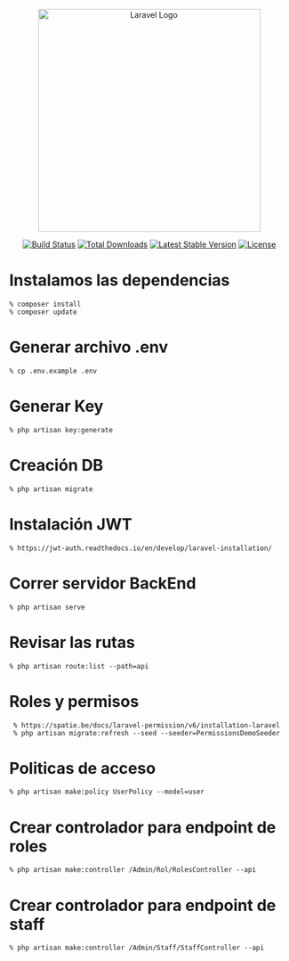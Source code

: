 <p align="center"><a href="https://laravel.com" target="_blank"><img src="https://raw.githubusercontent.com/laravel/art/master/logo-lockup/5%20SVG/2%20CMYK/1%20Full%20Color/laravel-logolockup-cmyk-red.svg" width="400" alt="Laravel Logo"></a></p>

<p align="center">
<a href="https://github.com/laravel/framework/actions"><img src="https://github.com/laravel/framework/workflows/tests/badge.svg" alt="Build Status"></a>
<a href="https://packagist.org/packages/laravel/framework"><img src="https://img.shields.io/packagist/dt/laravel/framework" alt="Total Downloads"></a>
<a href="https://packagist.org/packages/laravel/framework"><img src="https://img.shields.io/packagist/v/laravel/framework" alt="Latest Stable Version"></a>
<a href="https://packagist.org/packages/laravel/framework"><img src="https://img.shields.io/packagist/l/laravel/framework" alt="License"></a>
</p>

# Instalamos las dependencias

    % composer install
    % composer update

# Generar archivo .env

    % cp .env.example .env

#  Generar Key

    % php artisan key:generate
    
# Creación DB
 
    % php artisan migrate

# Instalación JWT
    
    % https://jwt-auth.readthedocs.io/en/develop/laravel-installation/

# Correr servidor BackEnd

    % php artisan serve

# Revisar las rutas

    % php artisan route:list --path=api

# Roles y permisos
     % https://spatie.be/docs/laravel-permission/v6/installation-laravel
     % php artisan migrate:refresh --seed --seeder=PermissionsDemoSeeder 

# Politicas de acceso

    % php artisan make:policy UserPolicy --model=user

# Crear controlador para endpoint de roles

    % php artisan make:controller /Admin/Rol/RolesController --api

# Crear controlador para endpoint de staff

    % php artisan make:controller /Admin/Staff/StaffController --api